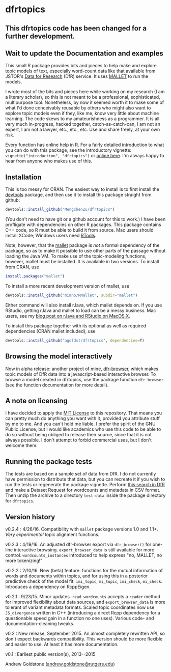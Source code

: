 # dfrtopics
## This dfrtopics code has been changed for a further development.
## Wait to update the Documentation and examples

This small R package provides bits and pieces to help make and explore topic models of text, especially word-count data like that available from JSTOR's [Data for Research](http://dfr.jstor.org) (DfR) service. It uses [MALLET](http://mallet.cs.umass.edu) to run the models.

I wrote most of the bits and pieces here while working on my research (I am a literary scholar), so this is not meant to be a professional, sophisticated, multipurpose tool. Nonetheless, by now it seemed worth it to make some of what I'd done conceivably reusable by others who might also want to explore topic models even if they, like me, know very little about machine learning. The code skews to my amateurishness as a programmer. It is all very much in-progress, hacked together, catch-as-catch-can, I am not an expert, I am not a lawyer, etc., etc., etc. Use and share freely, at your own risk.

Every function has online help in R. For a fairly detailed introduction to what you can do with this package, see the introductory vignette:  `vignette("introduction", "dfrtopics")` or [online here](http://agoldst.github.io/dfrtopics/introduction.html). I'm always happy to hear from anyone who makes use of this.

## Installation

This is too messy for CRAN. The easiest way to install is to first install the [devtools](http://cran.r-project.org/web/packages/devtools/index.html) package, and then use it to install this package straight from github:

```R
devtools::install_github("MengchenZu/dfrtopics")
```

(You don't need to have git or a github account for this to work.) I have been profligate with dependencies on other R packages. This package contains C++ code, so R must be able to build it from source. Mac users should install XCode; Windows users need [RTools](https://cran.r-project.org/bin/windows/Rtools/).

Note, however, that the [mallet](http://cran.r-project.org/web/packages/mallet) package is *not* a formal dependency of the package, so as to make it possible to use other parts of the passage without loading the Java VM. To make use of the topic-modeling functions, however, mallet must be installed. It is available in two versions. To install from CRAN, use

```R
install.packages("mallet")
```

To install a more recent development version of mallet, use

```R
devtools::install_github("mimno/RMallet", subdir="mallet")
```

Either command will also install rJava, which mallet depends on. If you use RStudio, getting rJava and mallet to load can be a messy business. Mac users, see my [blog post on rJava and RStudio on MacOS X](http://andrewgoldstone.com/blog/2015/02/03/rjava/).

To install this package together with its optional as well as required dependencies (CRAN mallet included), use

```R
devtools::install_github("agoldst/dfrtopics", dependencies=T)
```

## Browsing the model interactively

Now in alpha release: another project of mine, [dfr-browser](http://agoldst.github.io/dfr-browser), which makes topic models of DfR data into a javascript-based interactive browser. To browse a model created in dfrtopics, use the package function `dfr_browser` (see the function documentation for more detail).

## A note on licensing

I have decided to apply the [MIT License](https://github.com/agoldst/dfr-analysis/tree/master/LICENSE) to this repository. That means you can pretty much do anything you want with it, provided you attribute stuff by me to me. And you can't hold me liable. I prefer the spirit of the GNU Public License, but I would like academics who use this code to be able to do so without being obliged to release their source, since that it is not always possible. I don't attempt to forbid commercial uses, but I don't welcome them.

## Running the package tests

The tests are based on a sample set of data from DfR. I do not currently have permission to distribute that data, but you can recreate it if you wish to run the tests or regenerate the package vignette. Perform [this search in DfR](http://dfr.jstor.org/fsearch/submitrequest?cs=jo%3A%28pmla+OR+%22modern+philology%22%29+AND+year%3A%5B1905+TO+1915%5D+AND+ty%3Afla%5E1.0&fs=yrm1&view=text&) and make a Dataset Request for wordcounts and metadata in CSV format. Then unzip the archive to a directory `test-data` inside the package directory for `dfrtopics`.

## Version history

v0.2.4
 : 4/26/16. Compatibility with `mallet` package versions 1.0 and 1.1+. *Very experimental* topic alignment functions.

v0.2.3
 : 4/19/16. An adjusted dfr-browser export via `dfr_browser()` for one-line interactive browsing. `export_browser_data` is still available for more control. `wordcounts_instances` introduced to help express "no, MALLET, no more tokenizing!"

v0.2.2
 : 2/10/16. New (beta) feature: functions for the mutual information of words and documents within topics, and for using this in a posterior predictive check of the model fit: `imi_topic`, `mi_topic`, `imi_check`, `mi_check`. Introduces a dependency on RcppEigen.

v0.2.1
 : 9/23/15. Minor updates. `read_wordcounts` accepts a `reader` method for improved flexibility about data sources, and `export_browser_data` is more tolerant of variant metadata formats. Scaled topic coordinates now use `JS_divergence` written in C++ (introducing a direct Rcpp dependency for a questionable speed gain in a function no one uses). Various code- and documentation-cleaning tweaks.

v0.2
 :  New release, September 2015. An almost completely rewritten API, so don't expect backwards compatibility. This version should be more flexible and easier to use. At least it has more documentation.

v0.1
 :  Earliest public version(s), 2013--2015

Andrew Goldstone (<andrew.goldstone@rutgers.edu>)
